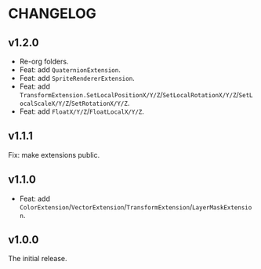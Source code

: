 # CHANGELOG

## v1.2.0

- Re-org folders.
- Feat: add `QuaternionExtension`.
- Feat: add `SpriteRendererExtension`.
- Feat: add `TransformExtension.SetLocalPositionX/Y/Z`/`SetLocalRotationX/Y/Z`/`SetLocalScaleX/Y/Z`/`SetRotationX/Y/Z`.
- Feat: add `FloatX/Y/Z`/`FloatLocalX/Y/Z`.

## v1.1.1

Fix: make extensions public.

## v1.1.0

- Feat: add `ColorExtension`/`VectorExtension`/`TransformExtension`/`LayerMaskExtension`.

## v1.0.0

The initial release.
